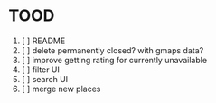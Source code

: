 # TOOD

1. [ ] README
2. [ ] delete permanently closed? with gmaps data?
3. [ ] improve getting rating for currently unavailable
4. [ ] filter UI
5. [ ] search UI
6. [ ] merge new places